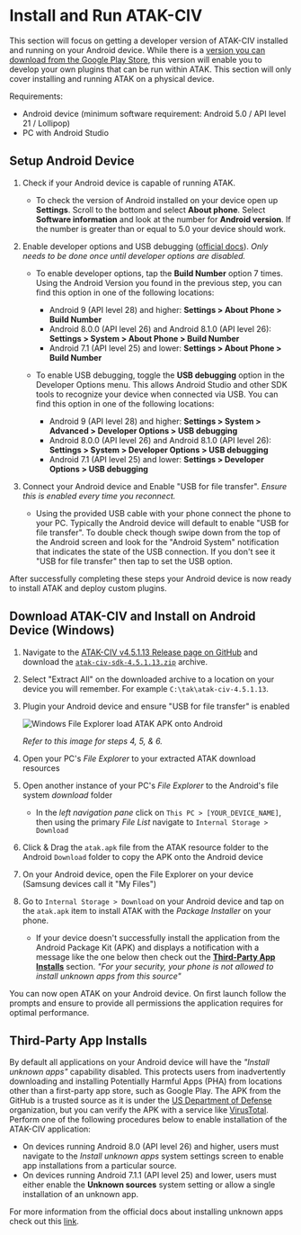 # Install and Run ATAK-CIV

This section will focus on getting a developer version of ATAK-CIV installed and running on your Android device. While there is a [version you can download from the Google Play Store](https://play.google.com/store/apps/details?id=com.atakmap.app.civ&hl=en_US&gl=US), this version will enable you to develop your own plugins that can be run within ATAK. This section will only cover installing and running ATAK on a physical device.

Requirements:

- Android device (minimum software requirement: Android 5.0 / API level 21 / Lollipop)
- PC with Android Studio

## Setup Android Device

1. Check if your Android device is capable of running ATAK.

   - To check the version of Android installed on your device open up **Settings**. Scroll to the bottom and select **About phone**. Select **Software information** and look at the number for **Android version**. If the number is greater than or equal to 5.0 your device should work.
2. Enable developer options and USB debugging ([official docs](https://developer.android.com/studio/debug/dev-options#enable)). *Only needs to be done once until developer options are disabled.*

   - To enable developer options, tap the **Build Number** option 7 times. Using the Android Version you found in the previous step, you can find this option in one of the following locations:
     - Android 9 (API level 28) and higher: **Settings > About Phone > Build Number**
     - Android 8.0.0 (API level 26) and Android 8.1.0 (API level 26): **Settings > System > About Phone > Build Number**
     - Android 7.1 (API level 25) and lower: **Settings > About Phone > Build Number**

   - To enable USB debugging, toggle the **USB debugging** option in the Developer Options menu. This allows Android Studio and other SDK tools to recognize your device when connected via USB. You can find this option in one of the following locations:
     - Android 9 (API level 28) and higher: **Settings > System > Advanced > Developer Options > USB debugging**
     - Android 8.0.0 (API level 26) and Android 8.1.0 (API level 26): **Settings > System > Developer Options > USB debugging**
     - Android 7.1 (API level 25) and lower: **Settings > Developer Options > USB debugging**

4. Connect your Android device and Enable "USB for file transfer". *Ensure this is enabled every time you reconnect.*

   - Using the provided USB cable with your phone connect the phone to your PC. Typically the Android device will default to enable "USB for file transfer". To double check though swipe down from the top of the Android screen and look for the "Android System" notification that indicates the state of the USB connection. If you don't see it "USB for file transfer" then tap to set the USB option.

After successfully completing these steps your Android device is now ready to install ATAK and deploy custom plugins.

## Download ATAK-CIV and Install on Android Device (Windows)

1. Navigate to the [ATAK-CIV v4.5.1.13 Release page on GitHub](https://github.com/deptofdefense/AndroidTacticalAssaultKit-CIV/releases/tag/4.5.1.13) and download the [`atak-civ-sdk-4.5.1.13.zip`](https://github.com/deptofdefense/AndroidTacticalAssaultKit-CIV/releases/download/4.5.1.13/atak-civ-sdk-4.5.1.13.zip) archive.

2. Select "Extract All" on the downloaded archive to a location on your device you will remember.
   For example `C:\tak\atak-civ-4.5.1.13`.

3. Plugin your Android device and ensure "USB for file transfer" is enabled

   ![Windows File Explorer load ATAK APK onto Android](../img/windows_atak_apk_download.png)

   *Refer to this image for steps 4, 5, & 6.*

4. Open your PC's *File Explorer* to your extracted ATAK download resources

5. Open another instance of your PC's *File Explorer* to the Android's file system *download*  folder

   - In the *left navigation pane* click on `This PC > [YOUR_DEVICE_NAME]`, then using the primary *File List* navigate to `Internal Storage > Download`

6. Click & Drag the `atak.apk` file from the ATAK resource folder to the Android `Download` folder to copy the APK onto the Android device

7. On your Android device, open the File Explorer on your device (Samsung devices call it "My Files")

8. Go to `Internal Storage > Download` on your Android device and tap on the `atak.apk` item to install ATAK with the *Package Installer* on your phone.

   - If your device doesn't successfully install the application from the Android Package Kit (APK) and displays a notification with a message like the one below then check out the **[Third-Party App Installs](#Third-Party-App-Installs)** section.
     *"For your security, your phone is not allowed to install unknown apps from this source"*

You can now open ATAK on your Android device. On first launch follow the prompts and ensure to provide all permissions the application requires for optimal performance.

## Third-Party App Installs

By default all applications on your Android device will have the *"Install unknown apps"* capability disabled. This protects users from inadvertently downloading and installing Potentially Harmful Apps (PHA) from locations other than a first-party app store, such as Google Play. The APK from the GitHub is a trusted source as it is under the [US Department of Defense](https://github.com/deptofdefense) organization, but you can verify the APK with a service like [VirusTotal](https://www.virustotal.com/gui/home/upload). Perform one of the following procedures below to enable installation of the ATAK-CIV application:

- On devices running Android 8.0 (API level 26) and higher, users must navigate to the *Install unknown apps* system settings screen to enable app installations from a particular source.
- On devices running Android 7.1.1 (API level 25) and lower, users must either enable the **Unknown sources** system setting or allow a single installation of an unknown app.

For more information from the official docs about installing unknown apps check out this [link](https://developer.android.com/studio/publish#publishing-unknown).

